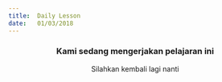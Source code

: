 ```yaml
---
title:  Daily Lesson
date:   01/03/2018
---
```


### <center>Kami sedang mengerjakan pelajaran ini</center>
<center>Silahkan kembali lagi nanti</center>